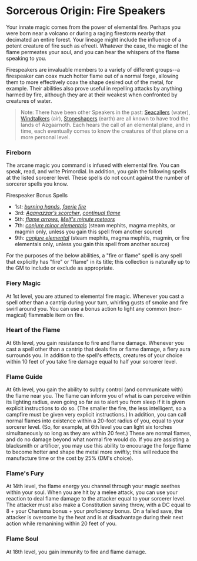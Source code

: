 # Sorcerous Origin: Fire Speakers
Your innate magic comes from the power of elemental fire. Perhaps you were born near a volcano or during a raging firestorm nearby that decimated an entire forest. Your lineage might include the influence of a potent creature of fire such as efreeti. Whatever the case, the magic of the flame permeates your soul, and you can hear the whispers of the flame speaking to you.

Firespeakers are invaluable members to a variety of different groups--a firespeaker can coax much hotter flame out of a normal forge, allowing them to more effectively coax the shape desired out of the metal, for example. Their abilities also prove useful in repelling attacks by anything harmed by fire, although they are at their weakest when confronted by creatures of water.

> Note: There have been other Speakers in the past: [Seacallers](Seacaller.md) (water), [Windtalkers](Windtalkers.md) (air), [Stoneshapers](Stoneshaper.md) (earth) are all known to have trod the lands of Azgaarnoth. Each hears the call of an elemental plane, and in time, each eventually comes to know the creatures of that plane on a more personal level.

### Fireborn
The arcane magic you command is infused with elemental fire. You can speak, read, and write Primordial. In addition, you gain the following spells at the listed sorcerer level. These spells do not count against the number of sorcerer spells you know.

Firespeaker Bonus Spells
* 1st: [*burning hands*](https://www.dndbeyond.com/spells/burning-hands), [*faerie fire*](https://www.dndbeyond.com/spells/faerie-fire)
* 3rd: [*Aganazzar’s scorcher*](https://www.dndbeyond.com/spells/aganazzars-scorcher), [*continual flame*](https://www.dndbeyond.com/spells/continual-flame)
* 5th: [*flame arrows*](https://www.dndbeyond.com/spells/flame-arrows), [*Melf's minute meteors*](https://www.dndbeyond.com/spells/melfs-minute-meteors)
* 7th: [*conjure minor elementals*](https://www.dndbeyond.com/spells/conjure-minor-elementals) (steam mephits, magma mephits, or magmin only, unless you gain this spell from another source)
* 9th: [*conjure elemental*](https://www.dndbeyond.com/spells/conjure-elemental) (steam mephits, magma mephits, magmin, or fire elementals only, unless you gain this spell from another source)

For the purposes of the below abilities, a "fire or flame" spell is any spell that explicitly has "fire" or "flame" in its title; this collection is naturally up to the GM to include or exclude as appropriate.

### Fiery Magic
At 1st level, you are attuned to elemental fire magic. Whenever you cast a spell other than a cantrip during your turn, whirling gusts of smoke and fire swirl around you. You can use a bonus action to light any common (non-magical) flammable item on fire.

### Heart of the Flame
At 6th level, you gain resistance to fire and flame damage. Whenever you cast a spell other than a cantrip that deals fire or flame damage, a fiery aura surrounds you. In addition to the spell's effects, creatures of your choice within 10 feet of you take fire damage equal to half your sorcerer level.

### Flame Guide
At 6th level, you gain the ability to subtly control (and communicate with) the flame near you. The flame can inform you of what is can perceive within its lighting radius, even going so far as to alert you from sleep if it is given explicit instructions to do so. (The smaller the fire, the less intelligent, so a campfire must be given very explicit instructions.) In addition, you can call normal flames into existence within a 20-foot radius of you, equal to your sorcerer level. (So, for example, at 6th level you can light six torches simultaneously so long as they are within 20 feet.) These are normal flames, and do no damage beyond what normal fire would do.
If you are assisting a blacksmith or artificer, you may use this ability to encourage the forge flame to become hotter and shape the metal more swiftly; this will reduce the manufacture time or the cost by 25% (DM's choice).

### Flame's Fury
At 14th level, the flame energy you channel through your magic seethes within your soul. When you are hit by a melee attack, you can use your reaction to deal flame damage to the attacker equal to your sorcerer level. The attacker must also make a Constitution saving throw, with a DC equal to 8 + your Charisma bonus + your proficiency bonus. On a failed save, the attacker is overcome by the heat and is at disadvantage during their next action while remanining within 20 feet of you.

### Flame Soul
At 18th level, you gain immunity to fire and flame damage. 


